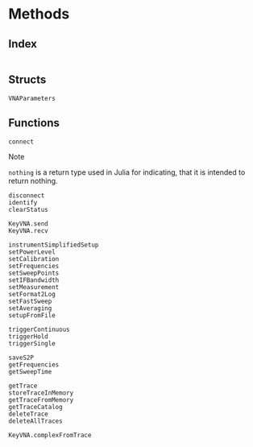 # Methods

## Index

```@index
```

## Structs

```@docs
VNAParameters
```

## Functions

```@docs
connect
```

>[!NOTE]
>`nothing` is a return type used in Julia for indicating, that it is intended to return nothing.

```@docs
disconnect
identify
clearStatus

KeyVNA.send
KeyVNA.recv

instrumentSimplifiedSetup
setPowerLevel
setCalibration
setFrequencies
setSweepPoints
setIFBandwidth
setMeasurement
setFormat2Log
setFastSweep
setAveraging
setupFromFile

triggerContinuous
triggerHold
triggerSingle

saveS2P
getFrequencies
getSweepTime

getTrace
storeTraceInMemory
getTraceFromMemory
getTraceCatalog
deleteTrace
deleteAllTraces

KeyVNA.complexFromTrace
```